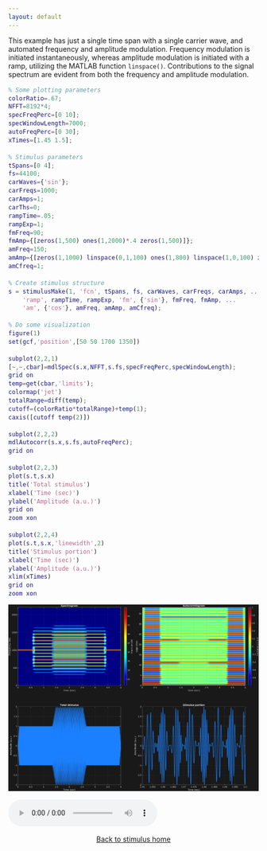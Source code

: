 ```yaml
---
layout: default
---
```

This example has just a single time span with a single carrier wave, and automated frequency and amplitude modulation. Frequency modulation is initiated instantaneously, whereas amplitude modulation is initiated with a ramp, utilizing the MATLAB function `linspace()`. Contributions to the signal spectrum are evident from both the frequency and amplitude modulation.

```matlab
% Some plotting parameters
colorRatio=.67;
NFFT=8192*4;
specFreqPerc=[0 10];
specWindowLength=7000;
autoFreqPerc=[0 30];
xTimes=[1.45 1.5];

% Stimulus parameters
tSpans=[0 4];
fs=44100;
carWaves={'sin'};
carFreqs=1000;
carAmps=1;
carThs=0;
rampTime=.05;
rampExp=1;
fmFreq=90;
fmAmp={[zeros(1,500) ones(1,2000)*.4 zeros(1,500)]};
amFreq=150;
amAmp={[zeros(1,1000) linspace(0,1,100) ones(1,800) linspace(1,0,100) zeros(1,1000)]};
amCfreq=1;

% Create stimulus structure
s = stimulusMake(1, 'fcn', tSpans, fs, carWaves, carFreqs, carAmps, ...
    'ramp', rampTime, rampExp, 'fm', {'sin'}, fmFreq, fmAmp, ...
    'am', {'cos'}, amFreq, amAmp, amCfreq);

% Do some visualization
figure(1)
set(gcf,'position',[50 50 1700 1350])

subplot(2,2,1)
[~,~,cbar]=mdlSpec(s.x,NFFT,s.fs,specFreqPerc,specWindowLength);
grid on
temp=get(cbar,'limits');
colormap('jet')
totalRange=diff(temp);
cutoff=(colorRatio*totalRange)+temp(1);
caxis([cutoff temp(2)])

subplot(2,2,2)
mdlAutocorr(s.x,s.fs,autoFreqPerc);
grid on

subplot(2,2,3)
plot(s.t,s.x)
title('Total stimulus')
xlabel('Time (sec)')
ylabel('Amplitude (a.u.)')
grid on
zoom xon

subplot(2,2,4)
plot(s.t,s.x,'linewidth',2)
title('Stimulus portion')
xlabel('Time (sec)')
ylabel('Amplitude (a.u.)')
xlim(xTimes)
grid on
zoom xon
```

![](pics/freqAndAmpModAutomate.png)

![](sounds/freqAndAmpModAutomate.mp3)

[<center>Back to stimulus home</center>](stimuli.html)